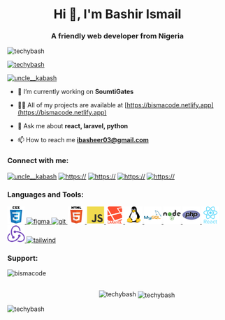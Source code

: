 <h1 align="center">Hi 👋, I'm Bashir Ismail</h1>
<h3 align="center">A friendly web developer from Nigeria</h3>

<p align="left"> <img src="https://komarev.com/ghpvc/?username=techybash&label=Profile%20views&color=0e75b6&style=flat" alt="techybash" /> </p>

<p align="left"> <a href="https://github.com/ryo-ma/github-profile-trophy"><img src="https://github-profile-trophy.vercel.app/?username=techybash" alt="techybash" /></a> </p>

<p align="left"> <a href="https://twitter.com/uncle__kabash" target="blank"><img src="https://img.shields.io/twitter/follow/uncle__kabash?logo=twitter&style=for-the-badge" alt="uncle__kabash" /></a> </p>

- 🔭 I’m currently working on **SoumtiGates**

- 👨‍💻 All of my projects are available at [https://bismacode.netlify.app](https://bismacode.netlify.app)

- 💬 Ask me about **react, laravel, python**

- 📫 How to reach me **ibasheer03@gmail.com**

<h3 align="left">Connect with me:</h3>
<p align="left">
<a href="https://twitter.com/uncle__kabash" target="blank"><img align="center" src="https://raw.githubusercontent.com/rahuldkjain/github-profile-readme-generator/master/src/images/icons/Social/twitter.svg" alt="uncle__kabash" height="30" width="40" /></a>
<a href="https://linkedin.com/in/https://" target="blank"><img align="center" src="https://raw.githubusercontent.com/rahuldkjain/github-profile-readme-generator/master/src/images/icons/Social/linked-in-alt.svg" alt="https://" height="30" width="40" /></a>
<a href="https://stackoverflow.com/users/https://" target="blank"><img align="center" src="https://raw.githubusercontent.com/rahuldkjain/github-profile-readme-generator/master/src/images/icons/Social/stack-overflow.svg" alt="https://" height="30" width="40" /></a>
<a href="https://instagram.com/https://" target="blank"><img align="center" src="https://raw.githubusercontent.com/rahuldkjain/github-profile-readme-generator/master/src/images/icons/Social/instagram.svg" alt="https://" height="30" width="40" /></a>
<a href="https://www.youtube.com/c/https://" target="blank"><img align="center" src="https://raw.githubusercontent.com/rahuldkjain/github-profile-readme-generator/master/src/images/icons/Social/youtube.svg" alt="https://" height="30" width="40" /></a>
</p>

<h3 align="left">Languages and Tools:</h3>
<p align="left"> <a href="https://www.w3schools.com/css/" target="_blank" rel="noreferrer"> <img src="https://raw.githubusercontent.com/devicons/devicon/master/icons/css3/css3-original-wordmark.svg" alt="css3" width="40" height="40"/> </a> <a href="https://www.figma.com/" target="_blank" rel="noreferrer"> <img src="https://www.vectorlogo.zone/logos/figma/figma-icon.svg" alt="figma" width="40" height="40"/> </a> <a href="https://git-scm.com/" target="_blank" rel="noreferrer"> <img src="https://www.vectorlogo.zone/logos/git-scm/git-scm-icon.svg" alt="git" width="40" height="40"/> </a> <a href="https://www.w3.org/html/" target="_blank" rel="noreferrer"> <img src="https://raw.githubusercontent.com/devicons/devicon/master/icons/html5/html5-original-wordmark.svg" alt="html5" width="40" height="40"/> </a> <a href="https://developer.mozilla.org/en-US/docs/Web/JavaScript" target="_blank" rel="noreferrer"> <img src="https://raw.githubusercontent.com/devicons/devicon/master/icons/javascript/javascript-original.svg" alt="javascript" width="40" height="40"/> </a> <a href="https://laravel.com/" target="_blank" rel="noreferrer"> <img src="https://raw.githubusercontent.com/devicons/devicon/master/icons/laravel/laravel-plain-wordmark.svg" alt="laravel" width="40" height="40"/> </a> <a href="https://www.linux.org/" target="_blank" rel="noreferrer"> <img src="https://raw.githubusercontent.com/devicons/devicon/master/icons/linux/linux-original.svg" alt="linux" width="40" height="40"/> </a> <a href="https://www.mysql.com/" target="_blank" rel="noreferrer"> <img src="https://raw.githubusercontent.com/devicons/devicon/master/icons/mysql/mysql-original-wordmark.svg" alt="mysql" width="40" height="40"/> </a> <a href="https://nodejs.org" target="_blank" rel="noreferrer"> <img src="https://raw.githubusercontent.com/devicons/devicon/master/icons/nodejs/nodejs-original-wordmark.svg" alt="nodejs" width="40" height="40"/> </a> <a href="https://www.php.net" target="_blank" rel="noreferrer"> <img src="https://raw.githubusercontent.com/devicons/devicon/master/icons/php/php-original.svg" alt="php" width="40" height="40"/> </a> <a href="https://reactjs.org/" target="_blank" rel="noreferrer"> <img src="https://raw.githubusercontent.com/devicons/devicon/master/icons/react/react-original-wordmark.svg" alt="react" width="40" height="40"/> </a> <a href="https://redux.js.org" target="_blank" rel="noreferrer"> <img src="https://raw.githubusercontent.com/devicons/devicon/master/icons/redux/redux-original.svg" alt="redux" width="40" height="40"/> </a> <a href="https://tailwindcss.com/" target="_blank" rel="noreferrer"> <img src="https://www.vectorlogo.zone/logos/tailwindcss/tailwindcss-icon.svg" alt="tailwind" width="40" height="40"/> </a> </p>

<h3 align="left">Support:</h3>
<p><a href="https://www.buymeacoffee.com/bismacode"> <img align="left" src="https://cdn.buymeacoffee.com/buttons/v2/default-yellow.png" height="50" width="210" alt="bismacode" /></a></p><br><br>

<p><img align="left" src="https://github-readme-stats.vercel.app/api/top-langs?username=techybash&show_icons=true&locale=en&layout=compact" alt="techybash" /></p>

<p>&nbsp;<img align="center" src="https://github-readme-stats.vercel.app/api?username=techybash&show_icons=true&locale=en" alt="techybash" /></p>

<p><img align="center" src="https://github-readme-streak-stats.herokuapp.com/?user=techybash&" alt="techybash" /></p>
